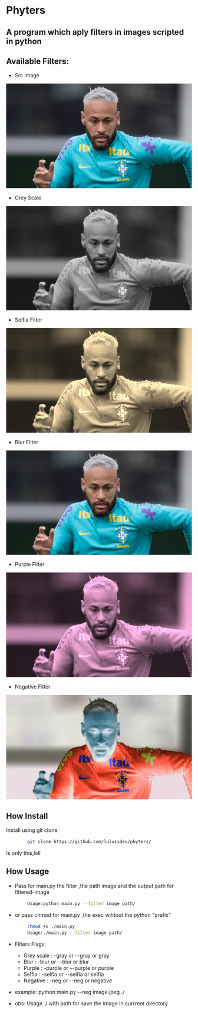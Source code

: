# Phyters

## A program which aply filters in images scripted in python

## Available Filters:

- Src image

![src](https://github.com/Lulusidev/phyters/blob/main/testimages/srcimages/neymarnevou.jpg)

- Grey Scale 

![src](https://github.com/Lulusidev/phyters/blob/main/testimages/outimg/neymarnevou_GRAY.jpg)

- Selfia Filter 

![src](https://github.com/Lulusidev/phyters/blob/main/testimages/outimg/neymarnevou_SELFIA.jpg)

- Blur Filter 

![src](https://github.com/Lulusidev/phyters/blob/main/testimages/outimg/neymarnevou_BLUR.jpg)

- Purple Filter

![src](https://github.com/Lulusidev/phyters/blob/main/testimages/outimg/neymarnevou_PURPLE.jpg)

- Negative Filter

![src](https://github.com/Lulusidev/phyters/blob/main/testimages/outimg/neymarnevou_NEG.jpg)

## How Install

Install using git clone

```sh
        git clone https://github.com/lulusidev/phyters/
```

Is only this,loll

## How Usage

- Pass for main.py the filter ,the path image and the output path for filtered-image

```sh
        Usage:python main.py --filter image path/
```

- or pass chmod for main.py ,the exec wihtout the python "prefix"

```sh
        chmod +x ./main.py
        Usage:./main.py --filter image path/
```

- Filters Flags:
    - Grey scale : -gray or --gray or gray
    - Blur : -blur or --blur or blur
    - Purple : -purple or --purple or purple
    - Selfia : -selfia or --selfia or selfia
    - Negative : -neg or --neg or negative


- example: python main.py --neg image.jpeg ./

- obs: Usage ./ with path for save the image in currrent directory
